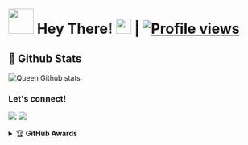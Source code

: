 # <img src="https://i.pinimg.com/originals/01/63/6c/01636c5434cd0462086620c60fdfec16.gif" width="50px"> Hey There! <img src="https://raw.githubusercontent.com/MartinHeinz/MartinHeinz/master/wave.gif" width="30px"> | [![Profile views](https://gpvc.arturio.dev/QueenArzoo)](https://github.com/QueenArzoo)



##  👑 **Github Stats**
![Queen Github stats](https://github-readme-stats.vercel.app/api?username=QueenArzoo&show_icons=true&theme=tokyonight)

### Let's connect!
<p>
    <a href="https://t.me/HEROGAMERS1" target="blank"><img src="https://img.shields.io/badge/@HEROGAMERS1-30302f?style=flat&logo=telegram" /></a>
    <a href="https://instagram.com/HeroOfficialYT" target="blank"><img src="https://img.shields.io/badge/@HeroOfficialYT-30302f?style=flat&logo=instagram" /></a>
</p>
<details>
    <summary>&#127942 <b>GitHub Awards</b></summary><br/>

![Github Trophy](https://github-profile-trophy.vercel.app/?username=phaticusthiccy)

</details

